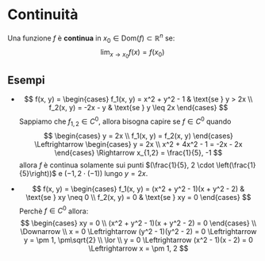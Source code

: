 # Continuità

Una funzione $f$ è **continua** in $x_0 \in \mathrm{Dom}(f) \subset \mathbb{R}^n$ se:
$$
\lim_{x \to x_0} f(x) = f(x_0)
$$

## Esempi

- $$
f(x, y) = \begin{cases}
f_1(x, y) = x^2 + y^2 - 1 & \text{se } y > 2x \\
f_2(x, y) = -2x - y & \text{se } y \leq 2x
\end{cases}
$$
	Sappiamo che $f_{1,2} \in C^0$, allora bisogna capire se $f \in C^0$ quando
$$
\begin{cases}
y = 2x \\
f_1(x, y) = f_2(x, y)
\end{cases} \Leftrightarrow
\begin{cases}
y = 2x \\
x^2 + 4x^2 - 1 = -2x - 2x
\end{cases} \Rightarrow
x_{1,2} = \frac{1}{5}, -1
$$
	allora $f$ è continua solamente sui punti $(\frac{1}{5}, 2 \cdot \left(\frac{1}{5}\right))$ e $(-1, 2 \cdot (-1))$ lungo $y = 2x$.

- $$
f(x, y) = \begin{cases}
f_1(x, y) = (x^2 + y^2 - 1)(x + y^2 - 2) & \text{se } xy \neq 0 \\
f_2(x, y) = 0 & \text{se } xy = 0
\end{cases}
$$
	Perchè $f \in C^0$ allora:
$$
\begin{cases}
xy = 0 \\
(x^2 + y^2 - 1)(x + y^2 - 2) = 0
\end{cases} \\
\Downarrow \\
x = 0 \Leftrightarrow (y^2 - 1)(y^2 - 2) = 0 \Leftrightarrow y = \pm 1, \pm\sqrt{2} \\
\lor \\
y = 0 \Leftrightarrow (x^2 - 1)(x - 2) = 0 \Leftrightarrow x = \pm 1, 2
$$
